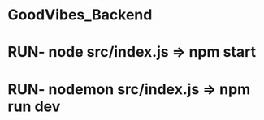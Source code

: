 # GoodVibes_Backend

# RUN- node src/index.js => npm start
# RUN- nodemon src/index.js => npm run dev 